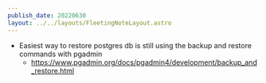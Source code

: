 ```yaml
---
publish_date: 20220630    
layout: ../../layouts/FleetingNoteLayout.astro
---
```

- Easiest way to restore postgres db is still using the backup and restore commands with pgadmin
	- https://www.pgadmin.org/docs/pgadmin4/development/backup_and_restore.html